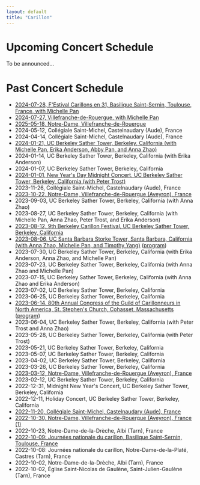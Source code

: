 ```yaml
---
layout: default
title: "Carillon"
---
```


Upcoming Concert Schedule
=========================
To be announced...

Past Concert Schedule
=====================
* [2024-07-28, F'Estival Carillons en 31, Basilique Saint-Sernin, Toulouse, France, with Michelle Pan](https://www.carillonsenpaysdoc.fr/fr/f-estival-carillons-en-31-2024)
* [2024-07-27, Villefranche-de-Rouergue, with Michelle Pan](https://www.carillonsenpaysdoc.fr/fr/agenda/2024-07-villefranche-de-rouergue-concert-de-carillon)
* [2025-05-18, Notre-Dame, Villefranche-de-Rouergue](https://www.ladepeche.fr/2024/05/16/concert-de-jazz-au-carillon-de-la-collegiale-notre-dame-samedi-11954060.php)
* 2024-05-12, Collégiale Saint-Michel, Castelnaudary (Aude), France
* 2024-04-14, Collégiale Saint-Michel, Castelnaudary (Aude), France
* [2024-01-21, UC Berkeley Sather Tower, Berkeley, California (with Michelle Pan, Erika Anderson, Abby Pan, and Anna Zhao)](https://www.instagram.com/reel/C2YDdU9yrUE/?utm_source=ig_web_copy_link&igsh=MzRlODBiNWFlZA==)
* 2024-01-14, UC Berkeley Sather Tower, Berkeley, California (with Erika Anderson)
* 2024-01-07, UC Berkeley Sather Tower, Berkeley, California
* [2024-01-01, New Year's Day Midnight Concert, UC Berkeley Sather Tower, Berkeley, California (with Peter Trost)](https://www.instagram.com/reel/C1laxQJr05Z/?utm_source=ig_web_copy_link&igsh=MzRlODBiNWFlZA==)
* 2023-11-26, Collégiale Saint-Michel, Castelnaudary (Aude), France
* [2023-10-22, Notre-Dame, Villefranche-de-Rouergue (Aveyron), France](http://amiscarillonvfr.blogspot.com/2023/10/concert-dimanche-22-octobre-15h-17h.html)
* 2023-09-03, UC Berkeley Sather Tower, Berkeley, California (with Anna Zhao)
* 2023-08-27, UC Berkeley Sather Tower, Berkeley, California (with Michelle Pan, Anna Zhao, Peter Trost, and Erika Anderson)
* [2023-08-12, 9th Berkeley Carillon Festival, UC Berkeley Sather Tower, Berkeley, California](https://bells.berkeley.edu/#events)
* [2023-08-06, UC Santa Barbara Storke Tower, Santa Barbara, California (with Anna Zhao, Michelle Pan, and Timothy Yang)](https://campuscalendar.ucsb.edu/event/summer_carillon_brunston_poon080623?utm_campaign=widget&utm_medium=widget&utm_source=UC+Santa+Barbara) ([program](../assets/2023-08-06_ucsb_recital_program_brunston_poon_and_berkeley_carillon_guild.pdf))
* 2023-07-30, UC Berkeley Sather Tower, Berkeley, California (with Erika Anderson, Anna Zhao, and Michelle Pan)
* 2023-07-23, UC Berkeley Sather Tower, Berkeley, California (with Anna Zhao and Michelle Pan)
* 2023-07-15, UC Berkeley Sather Tower, Berkeley, California (with Anna Zhao and Erika Anderson)
* 2023-07-02, UC Berkeley Sather Tower, Berkeley, California
* 2023-06-25, UC Berkeley Sather Tower, Berkeley, California
* [2023-06-14, 80th Annual Congress of the Guild of Carillonneurs in North America, St. Stephen's Church, Cohasset, Massachusetts](https://www.gcna.org/2023-Congress) ([program](https://www.gcna.org/resources/Documents/2023-Congress-Cohasset-Program-6_9_23_corrected.pdf))
* 2023-06-04, UC Berkeley Sather Tower, Berkeley, California (with Peter Trost and Anna Zhao)
* 2023-05-28, UC Berkeley Sather Tower, Berkeley, California (with Peter Trost)
* 2023-05-21, UC Berkeley Sather Tower, Berkeley, California
* 2023-05-07, UC Berkeley Sather Tower, Berkeley, California
* 2023-04-02, UC Berkeley Sather Tower, Berkeley, California
* 2023-03-26, UC Berkeley Sather Tower, Berkeley, California
* [2023-03-12, Notre-Dame, Villefranche-de-Rouergue (Aveyron), France](https://www.centrepresseaveyron.fr/2023/03/07/concert-de-carillon-avec-brunston-poon-carillonneur-americain-11044816.php)
* 2023-02-12, UC Berkeley Sather Tower, Berkeley, California
* 2022-12-31, Midnight New Year's Concert, UC Berkeley Sather Tower, Berkeley, California
* 2022-12-11, Holiday Concert, UC Berkeley Sather Tower, Berkeley, California
* [2022-11-20, Collégiale Saint-Michel, Castelnaudary (Aude), France](http://towerbells.org/data/FRCSTNSM.HTM)
* [2022-10-30, Notre-Dame, Villefranche-de-Rouergue (Aveyron), France](https://www.ladepeche.fr/2022/10/26/culture-prochain-concert-de-carillon-avec-brunston-poon-carillonneur-de-luniversite-de-berkeley-10763036.php) [(1)](https://villefranche-de-rouergue.fr/agenda/concert-de-carillon-3/)
* 2022-10-23, Notre-Dame-de-la-Drèche, Albi (Tarn), France
* [2022-10-09: Journées nationale du carillon, Basilique Saint-Sernin, Toulouse, France](https://actu.fr/occitanie/toulouse_31555/toulouse-voici-pourquoi-les-cloches-de-saint-sernin-vont-sonner-trois-quarts-d-heure-dimanche_54358170.html)
* 2022-10-08: Journées nationale du carillon, Notre-Dame-de-la-Platé, Castres (Tarn), France
* 2022-10-02, Notre-Dame-de-la-Drèche, Albi (Tarn), France
* 2022-10-02, Église Saint-Nicolas de Gaulène, Saint-Julien-Gaulène (Tarn), France
